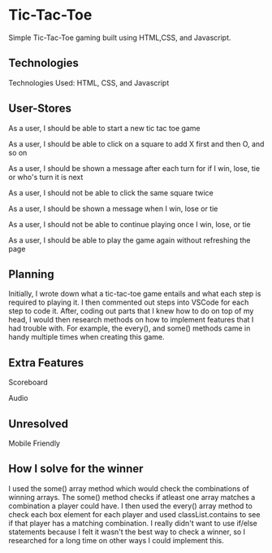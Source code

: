 # Tic-Tac-Toe

Simple Tic-Tac-Toe gaming built using HTML,CSS, and Javascript.

## Technologies

Technologies Used: HTML, CSS, and Javascript
 
## User-Stores

As a user, I should be able to start a new tic tac toe game

As a user, I should be able to click on a square to add X first and then O, and so on

As a user, I should be shown a message after each turn for if I win, lose, tie or who's turn it is next

As a user, I should not be able to click the same square twice

As a user, I should be shown a message when I win, lose or tie

As a user, I should not be able to continue playing once I win, lose, or tie

As a user, I should be able to play the game again without refreshing the page

## Planning

Initially, I wrote down what a tic-tac-toe game entails and what each step is required to playing it. 
I then commented out steps into VSCode for each step to code it. After, coding out parts that I knew how 
to do on top of my head, I would then research methods on how to implement features that I had trouble with.
For example, the every(), and some() methods came in handy multiple times when creating this game. 

## Extra Features

Scoreboard

Audio 

## Unresolved

Mobile Friendly



## How I solve for the winner

I used the some() array method which would check the combinations of winning arrays. The some() method checks if atleast one array matches a combination a player could have. 
I then used the every() array method to check each box element for each player and used classList.contains to see if that player has a matching combination.
I really didn't want to use if/else statements because I felt it wasn't the best way to check a winner, so I researched for a long time on other ways I could implement this.

